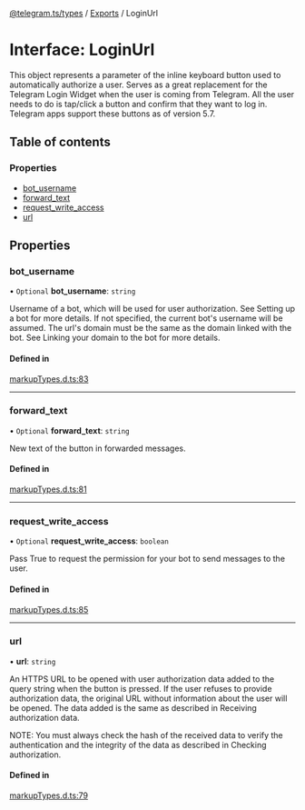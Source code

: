 [@telegram.ts/types](../README.md) / [Exports](../modules.md) / LoginUrl

# Interface: LoginUrl

This object represents a parameter of the inline keyboard button used to automatically authorize a user. Serves as a great replacement for the Telegram Login Widget when the user is coming from Telegram. All the user needs to do is tap/click a button and confirm that they want to log in.
Telegram apps support these buttons as of version 5.7.

## Table of contents

### Properties

- [bot\_username](LoginUrl.md#bot_username)
- [forward\_text](LoginUrl.md#forward_text)
- [request\_write\_access](LoginUrl.md#request_write_access)
- [url](LoginUrl.md#url)

## Properties

### bot\_username

• `Optional` **bot\_username**: `string`

Username of a bot, which will be used for user authorization. See Setting up a bot for more details. If not specified, the current bot's username will be assumed. The url's domain must be the same as the domain linked with the bot. See Linking your domain to the bot for more details.

#### Defined in

[markupTypes.d.ts:83](https://github.com/telegramsjs/types/blob/d08200f/src/markupTypes.d.ts#L83)

___

### forward\_text

• `Optional` **forward\_text**: `string`

New text of the button in forwarded messages.

#### Defined in

[markupTypes.d.ts:81](https://github.com/telegramsjs/types/blob/d08200f/src/markupTypes.d.ts#L81)

___

### request\_write\_access

• `Optional` **request\_write\_access**: `boolean`

Pass True to request the permission for your bot to send messages to the user.

#### Defined in

[markupTypes.d.ts:85](https://github.com/telegramsjs/types/blob/d08200f/src/markupTypes.d.ts#L85)

___

### url

• **url**: `string`

An HTTPS URL to be opened with user authorization data added to the query string when the button is pressed. If the user refuses to provide authorization data, the original URL without information about the user will be opened. The data added is the same as described in Receiving authorization data.

NOTE: You must always check the hash of the received data to verify the authentication and the integrity of the data as described in Checking authorization.

#### Defined in

[markupTypes.d.ts:79](https://github.com/telegramsjs/types/blob/d08200f/src/markupTypes.d.ts#L79)
